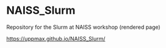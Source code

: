 # NAISS_Slurm
Repository for the Slurm at NAISS workshop (rendered page)

https://uppmax.github.io/NAISS_Slurm/
